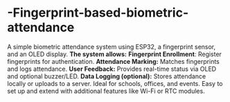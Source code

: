 # -Fingerprint-based-biometric-attendance
A simple biometric attendance system using ESP32, a fingerprint sensor, and an OLED display. 
**The system allows:**
**Fingerprint Enrollment**: Register fingerprints for authentication.
**Attendance Marking:** Matches fingerprints and logs attendance.
**User Feedback:** Provides real-time status via OLED and optional buzzer/LED.
**Data Logging (optional):** Stores attendance locally or uploads to a server.
Ideal for schools, offices, and events. Easy to set up and extend with additional features like Wi-Fi or RTC modules.
